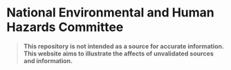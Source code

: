 # National Environmental and Human Hazards Committee

> **This repository is not intended as a source for accurate information. This website aims to illustrate the affects of unvalidated sources and information.**
